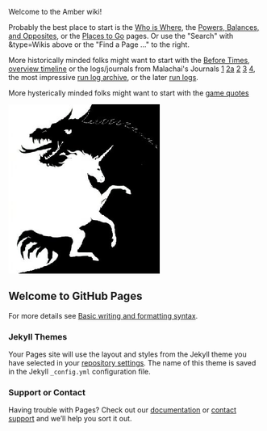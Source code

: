 Welcome to the Amber wiki!

Probably the best place to start is the [Who is Where](WhoIsWhere), the [Powers, Balances, and Opposites](PowersBalancesAndOpposites), or the [Places to Go](PlacesToGo) pages.  Or use the "Search" with &amp;type=Wikis above or the "Find a Page ..." to the right.

More historically minded folks might want to start with the [Before Times](BeforeTime), [overview timeline](Timeline) or the logs/journals from Malachai's Journals [1](//plan-b.org/~dkap/Amber/logs/malachai_journal_1.txt) [2a](//plan-b.org/~dkap/Amber/logs/malachai_journal_2a.txt) [2](//plan-b.org/~dkap/Amber/logs/malachai_journal_2.txt) [3](//plan-b.org/~dkap/Amber/logs/malachai_journal_3.txt) [4](//plan-b.org/~dkap/Amber/logs/malachai_journal_4.txt), the most impressive [run log archive](//web.mit.edu/~dskern/www/amber/), or the later [run logs](//plan-b.org/~dkap/Amber/logs).

More hysterically minded folks might want to start with the [game quotes](//web.mit.edu/~dskern/www/amber/quotes.html)

![Logo](serpent-unicorn.jpg "Logo")

## Welcome to GitHub Pages

For more details see [Basic writing and formatting syntax](https://docs.github.com/en/github/writing-on-github/getting-started-with-writing-and-formatting-on-github/basic-writing-and-formatting-syntax).

### Jekyll Themes

Your Pages site will use the layout and styles from the Jekyll theme you have selected in your [repository settings](https://github.com/mrdkap/Amber/settings/pages). The name of this theme is saved in the Jekyll `_config.yml` configuration file.

### Support or Contact

Having trouble with Pages? Check out our [documentation](https://docs.github.com/categories/github-pages-basics/) or [contact support](https://support.github.com/contact) and we’ll help you sort it out.
